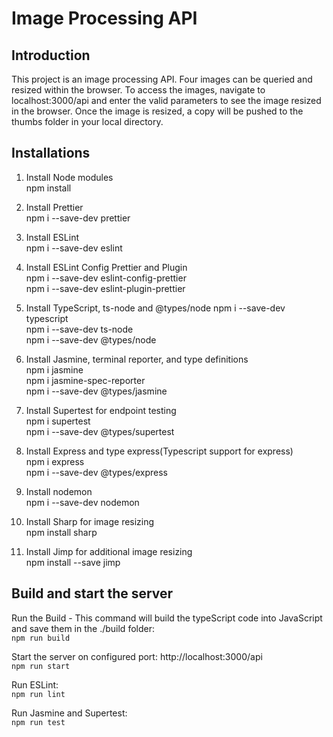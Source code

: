 # Image Processing API

## Introduction
This project is an image processing API. Four images can be queried and resized within the browser. To access the images, navigate to localhost:3000/api and enter the valid parameters to see the image resized in the browser. Once the image is resized, a copy will be pushed to the thumbs folder in your local directory.

## Installations

1. Install Node modules<br/>
npm install<br/>

2. Install Prettier<br/>
npm i --save-dev prettier<br/>

3. Install ESLint<br/>
npm i --save-dev eslint<br/>

3. Install ESLint Config Prettier and Plugin<br/>
npm i --save-dev eslint-config-prettier<br/>
npm i --save-dev eslint-plugin-prettier<br/>

4. Install TypeScript, ts-node and @types/node
npm i --save-dev typescript<br/>
npm i --save-dev ts-node<br/>
npm i --save-dev @types/node<br/>

5. Install Jasmine, terminal reporter, and type definitions<br/>
npm i jasmine<br/>
npm i jasmine-spec-reporter<br/>
npm i --save-dev @types/jasmine<br/>

6. Install Supertest for endpoint testing<br/>
npm i supertest<br/>
npm i --save-dev @types/supertest<br/>

7. Install Express and type express(Typescript support for express)<br/>
npm i express<br/>
npm i --save-dev @types/express<br/>

8. Install nodemon<br/>
npm i --save-dev nodemon<br/>

9. Install Sharp for image resizing<br/>
npm install sharp<br/>

10. Install Jimp for additional image resizing<br/>
npm install --save jimp<br/>

## Build and start the server

Run the Build - This command will build the typeScript code into JavaScript and save them in the ./build folder:<br/>
```npm run build```

Start the server on configured port: http://localhost:3000/api<br/>
```npm run start```

Run ESLint:<br/>
```npm run lint```

Run Jasmine and Supertest:<br/>
```npm run test```
